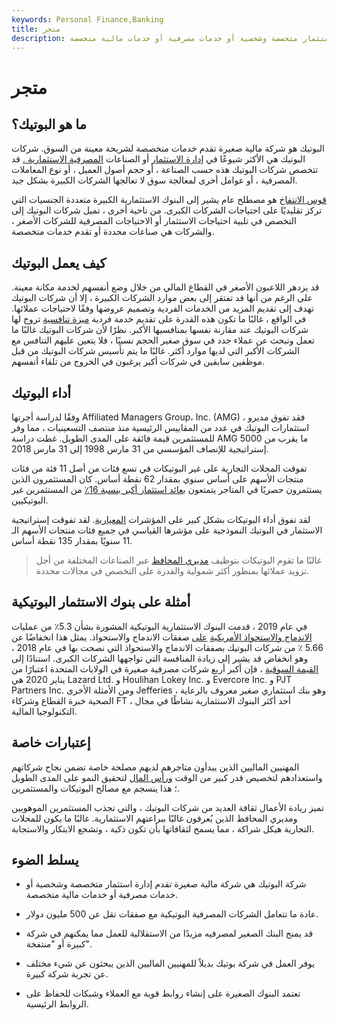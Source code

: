 ```yaml
---
keywords: Personal Finance,Banking
title: متجر
description: شركة البوتيك هي شركة مالية صغيرة تقدم إدارة استثمار متخصصة وشخصية أو خدمات مصرفية أو خدمات مالية متخصصة.
---
```


# متجر
## ما هو البوتيك؟

البوتيك هو شركة مالية صغيرة تقدم خدمات متخصصة لشريحة معينة من السوق. شركات البوتيك هي الأكثر شيوعًا في [إدارة الاستثمار](/investment-management) أو الصناعات [المصرفية الاستثمارية .](/investment-banking) قد تتخصص شركات البوتيك هذه حسب الصناعة ، أو حجم أصول العميل ، أو نوع المعاملات المصرفية ، أو عوامل أخرى لمعالجة سوق لا تعالجها الشركات الكبيرة بشكل جيد.

[قوس الانتفاخ](/bulgebracket) هو مصطلح عام يشير إلى البنوك الاستثمارية الكبيرة متعددة الجنسيات التي تركز تقليديًا على احتياجات الشركات الكبرى. من ناحية أخرى ، تميل شركات البوتيك إلى التخصص في تلبية احتياجات الاستثمار أو الاحتياجات المصرفية للشركات الأصغر ، والشركات هي صناعات محددة أو تقدم خدمات متخصصة.

## كيف يعمل البوتيك

قد يزدهر اللاعبون الأصغر في القطاع المالي من خلال وضع أنفسهم لخدمة مكانة معينة. على الرغم من أنها قد تفتقر إلى بعض موارد الشركات الكبيرة ، إلا أن شركات البوتيك تهدف إلى تقديم المزيد من الخدمات الفردية وتصميم عروضها وفقًا لاحتياجات عملائها. في الواقع ، غالبًا ما تكون هذه القدرة على تقديم خدمة فردية [ميزة تنافسية](/competitive_advantage) تروج لها شركات البوتيك عند مقارنة نفسها بمنافسيها الأكبر. نظرًا لأن شركات البوتيك غالبًا ما تعمل وتبحث عن عملاء جدد في سوق صغير الحجم نسبيًا ، فلا يتعين عليهم التنافس مع الشركات الأكبر التي لديها موارد أكثر. غالبًا ما يتم تأسيس شركات البوتيك من قبل موظفين سابقين في شركات أكبر يرغبون في الخروج من تلقاء أنفسهم.

## أداء البوتيك

وفقًا لدراسة أجرتها Affiliated Managers Group، Inc. (AMG) ، فقد تفوق مديرو استثمارات البوتيك في عدد من المقاييس الرئيسية منذ منتصف التسعينيات ، مما وفر للمستثمرين قيمة فائقة على المدى الطويل. غطت دراسة AMG ما يقرب من 5000 إستراتيجية للإنصاف المؤسسي من 31 مارس 1998 إلى 31 مارس 2018.

تفوقت المحلات التجارية على غير البوتيكات في تسع فئات من أصل 11 فئة من فئات منتجات الأسهم على أساس سنوي بمقدار 62 نقطة أساس. كان المستثمرون الذين يستثمرون حصريًا في المتاجر يتمتعون [بعائد استثمار أكبر بنسبة 16٪](/returnoninvestment) من المستثمرين غير البوتيكيين.

لقد تفوق أداء البوتيكات بشكل كبير على المؤشرات [المعيارية](/benchmark). لقد تفوقت إستراتيجية الاستثمار في البوتيك النموذجية على مؤشرها القياسي في جميع فئات منتجات الأسهم الـ 11 سنويًا بمقدار 135 نقطة أساس.

> غالبًا ما تقوم البوتيكات بتوظيف [مديري المحافظ](/portfoliomanager) عبر الصناعات المختلفة من أجل تزويد عملائها بمنظور أكثر شمولية والقدرة على التخصص في مجالات محددة.

>

## أمثلة على بنوك الاستثمار البوتيكية

في عام 2019 ، قدمت البنوك الاستثمارية البوتيكية المشورة بشأن 5.3٪ من عمليات [الاندماج والاستحواذ الأمريكية](/mergersandacquisitions) [على](/mergersandacquisitions) صفقات الاندماج والاستحواذ. يمثل هذا انخفاضًا عن 5.66 ٪ من شركات البوتيك بصفقات الاندماج والاستحواذ التي نصحت بها في عام 2018 ، وهو انخفاض قد يشير إلى زيادة المنافسة التي تواجهها الشركات الكبرى. استنادًا إلى [القيمة السوقية](/marketcapitalization) ، فإن أكبر أربع شركات مصرفية صغيرة في الولايات المتحدة اعتبارًا من يناير 2020 هي Lazard Ltd. و Houlihan Lokey Inc. و Evercore Inc. و PJT Partners Inc. ومن الأمثلة الأخرى Jefferies ، وهو بنك استثماري صغير معروف بالرعاية الصحية خبرة القطاع وشركاء FT ، أحد أكثر البنوك الاستثمارية نشاطًا في مجال التكنولوجيا المالية.

## إعتبارات خاصة

المهنيين الماليين الذين يبدأون متاجرهم لديهم مصلحة خاصة تضمن نجاح شركاتهم واستعدادهم لتخصيص قدر كبير من الوقت [ورأس المال](/capital) لتحقيق النمو على المدى الطويل ؛ هذا ينسجم مع مصالح البوتيكات والمستثمرين.

تميز ريادة الأعمال ثقافة العديد من شركات البوتيك ، والتي تجذب المستثمرين الموهوبين ومديري المحافظ الذين يُعرفون غالبًا ببراعتهم الاستثمارية. غالبًا ما يكون للمحلات التجارية هيكل شراكة ، مما يسمح لثقافاتها بأن تكون ذكية ، وتشجع الابتكار والاستجابة.

## يسلط الضوء

- شركة البوتيك هي شركة مالية صغيرة تقدم إدارة استثمار متخصصة وشخصية أو خدمات مصرفية أو خدمات مالية متخصصة.

- عادة ما تتعامل الشركات المصرفية البوتيكية مع صفقات تقل عن 500 مليون دولار.

- قد يمنح البنك الصغير لمصرفيه مزيدًا من الاستقلالية للعمل مما يمكنهم في شركة كبيرة أو "منتفخة".

- يوفر العمل في شركة بوتيك بديلاً للمهنيين الماليين الذين يبحثون عن شيء مختلف عن تجربة شركة كبيرة.

- تعتمد البنوك الصغيرة على إنشاء روابط قوية مع العملاء وشبكات للحفاظ على الروابط الرئيسية.

